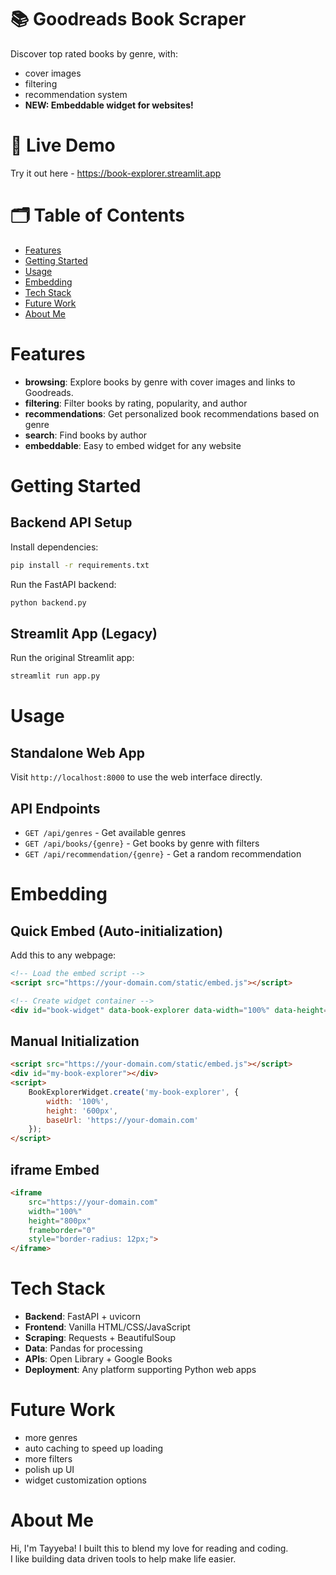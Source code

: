 # 📚 Goodreads Book Scraper
Discover top rated books by genre, with:
- cover images
- filtering
- recommendation system
- **NEW: Embeddable widget for websites!**

# 🚀 Live Demo
Try it out here - https://book-explorer.streamlit.app

# 🗂️ Table of Contents
- [Features](#features)
- [Getting Started](#getting-started)
- [Usage](#usage)
- [Embedding](#embedding)
- [Tech Stack](#tech-stack)
- [Future Work](#future-work)
- [About Me](#about-me)

# Features
- **browsing**: Explore books by genre with cover images and links to Goodreads.
- **filtering**: Filter books by rating, popularity, and author
- **recommendations**: Get personalized book recommendations based on genre
- **search**: Find books by author
- **embeddable**: Easy to embed widget for any website

# Getting Started

## Backend API Setup
Install dependencies:
```bash
pip install -r requirements.txt
```

Run the FastAPI backend:
```bash
python backend.py
```

## Streamlit App (Legacy)
Run the original Streamlit app:
```bash
streamlit run app.py
```

# Usage

## Standalone Web App
Visit `http://localhost:8000` to use the web interface directly.

## API Endpoints
- `GET /api/genres` - Get available genres
- `GET /api/books/{genre}` - Get books by genre with filters
- `GET /api/recommendation/{genre}` - Get a random recommendation

# Embedding

## Quick Embed (Auto-initialization)
Add this to any webpage:

```html
<!-- Load the embed script -->
<script src="https://your-domain.com/static/embed.js"></script>

<!-- Create widget container -->
<div id="book-widget" data-book-explorer data-width="100%" data-height="800px"></div>
```

## Manual Initialization
```html
<script src="https://your-domain.com/static/embed.js"></script>
<div id="my-book-explorer"></div>
<script>
    BookExplorerWidget.create('my-book-explorer', {
        width: '100%',
        height: '600px',
        baseUrl: 'https://your-domain.com'
    });
</script>
```

## iframe Embed
```html
<iframe 
    src="https://your-domain.com" 
    width="100%" 
    height="800px" 
    frameborder="0"
    style="border-radius: 12px;">
</iframe>
```

# Tech Stack
- **Backend**: FastAPI + uvicorn
- **Frontend**: Vanilla HTML/CSS/JavaScript  
- **Scraping**: Requests + BeautifulSoup
- **Data**: Pandas for processing
- **APIs**: Open Library + Google Books
- **Deployment**: Any platform supporting Python web apps

# Future Work
- more genres
- auto caching to speed up loading
- more filters
- polish up UI
- widget customization options

# About Me
Hi, I'm Tayyeba! I built this to blend my love for reading and coding.  
I like building data driven tools to help make life easier.
